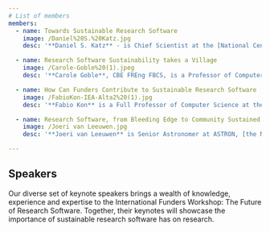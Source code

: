 ```yaml
---
# List of members
members:
  - name: Towards Sustainable Research Software 
    image: /Daniel%20S.%20Katz.jpg
    desc: '**Daniel S. Katz** - is Chief Scientist at the [National Center for Supercomputing Applications (NCSA)](https://www.ncsa.illinois.edu/) and Research Associate Professor in Computer Science, Electrical and Computer Engineering, at the [School of Information Sciences at the University of Illinois Urbana-Champaign](https://ischool.illinois.edu/). His interests include citation and credit mechanisms and practices associated with software and data, organization and community practices for collaboration, and career paths for computing researchers. He is a member of the [IEEE Computer Society Board of Governors](https://www.computer.org/volunteering/board-of-governors), founding editor and current Associate Editor-in-Chief of the [Journal of Open Source Software](https://joss.theoj.org/), co-founder and steering committee chair of the [Research Software Alliance (ReSA)](https://www.researchsoft.org/), and co-founder and steering committee member of the [US Research Software Engineer (US-RSE) Association](https://us-rse.org/).' 

  - name: Research Software Sustainability takes a Village 
    image: /Carole-Goble%20(1).jpeg
    desc: '**Carole Goble**, CBE FREng FBCS, is a Professor of Computer Science, [University of Manchester, UK](https://www.manchester.ac.uk/) where she leads a team of researchers, research software engineers and data stewards. She has spent 25 years working on open, FAIR and reproducible science in a range of disciplines, mainly in biomedical sciences and biodiversity.  She has led the development of many widely known open source, openly developed software platforms with many 10,000s of users. Together with the co-founder of the UK’s [Software Sustainability Institute](https://www.software.ac.uk/), she has led numerous national and European e-Infrastructure projects. She is Head of Node of [ELIXIR-UK](https://elixiruknode.org/), the national node of the European Research Infrastructure for Life Sciences, directs digital infrastructure for the [European Research Infrastructure for Industrial Biotechnology (IBISBA)](https://www.ibisba.eu/) and serves on the technical services leadership team for [Health Data Research UK](https://www.hdruk.ac.uk/).  She serves on the G7 Open Science Working Group and the [EOSC-A Task Force for Semantic Interoperability](https://www.eosc.eu/advisory-groups/semantic-interoperability#:~:text=The%20Semantic%20Interoperability%20Task%20Force,alignment%2Fmatching%20of%20semantic%20artefacts.).' 

  - name: How Can Funders Contribute to Sustainable Research Software
    image: /FabioKon-IEA-Alta2%20(1).jpg
    desc: '**Fabio Kon** is a Full Professor of Computer Science at the [Institute of Mathematics and Statistics at the University of São Paulo (IME-USP)](https://www.ime.usp.br/en/home/). He carries out research in the fields of Software Engineering, Smart Cities, Free and Open Source Software, and Innovation and  Technological Entrepreneurship. In 2013, he was Visiting Professor at the Technion, Israel, where he conducted research on Software Startup Ecosystems and Digital Entrepreneurship. In 2018-19, he was a Visiting Professor at [Massachusetts Institute of Technology (MIT)](https://www.mit.edu/), USA, where he researched data science applied to Smart Cities. <br> Prof. Kon is highly involved in education and in promoting the best practices of software engineering, open-source software, and open science. He is a member of the [São Paulo Research Foundation (FAPESP)](https://fapesp.br/en/about) Adjunct Panel for Exact Sciences and Engineering.'

  - name: Research Software, from Bleeding Edge to Community Sustained
    image: /Joeri van Leeuwen.jpg
    desc: '**Joeri van Leeuwen** is Senior Astronomer at ASTRON, [the Netherlands Institute for Radio Astronomy](https://www.astron.nl/). He investigates transient phenomena in the Universe, through the design, execution and interpretation of dedicated radio-astronomical supercomputing experiments. His goal is to understand, a bit better, the gargantuan densities and magnetic fields of neutron stars. He is the PI of [Apertif](https://www.alert.eu/), the wide-field high-speed radio cameras on the Westerbork Radio Telescope that are the [largest data generator in The Netherlands](https://www.astron.nl/most-powerful-dutch-gpu-supercomputer-boosts-new-radio-telescope/). He leads [CORTEX](https://www.cortex-nwa.nl/), a large Dutch academic-industrial consortium that makes self-learning machines faster. He is Editor for [Astronomy & Computing](https://www.sciencedirect.com/journal/astronomy-and-computing), and an ERC Consolidator and an NWO Vici laureate. Also, winner of the triennial Willem de Graaff award for Outreach, from the Royal Netherlands Astronomical Society.'

---
```


## Speakers

Our diverse set of keynote speakers brings a wealth of knowledge, experience and expertise to the International Funders Workshop: The Future of Research Software. Together, their keynotes will showcase the importance of sustainable research software has on research. 
